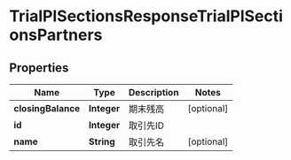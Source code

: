 

# TrialPlSectionsResponseTrialPlSectionsPartners


## Properties

| Name | Type | Description | Notes |
|------------ | ------------- | ------------- | -------------|
|**closingBalance** | **Integer** | 期末残高 |  [optional] |
|**id** | **Integer** | 取引先ID |  |
|**name** | **String** | 取引先名 |  [optional] |



